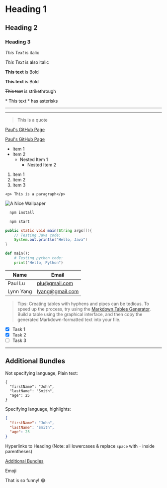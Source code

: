 <!-- Basic Syntax on MarkDown Language -->

<!-- Tips: To preview your md,
install Auto-Open Md Preview Extension in VScode -->

<!-- Headings -->

# Heading 1

## Heading 2

### Heading 3

<!-- Italics -->

_This Text_ is italic

_This Text_ is also italic

<!-- Bold -->

**This text** is Bold

**This text** is Bold

<!-- Strikethrough -->

~~This text~~ is strikethrough

<!-- Note: add "\" to show the actual symbol -->

\* This text \* has asterisks

<!-- Horizontal Bar -->

---

---

<!-- Blockquote -->

> This is a quote

<!-- Links -->

[Paul's GitHub Page](https://github.com/Paul-l-sining)

[Paul's GitHub Page](https://github.com/Paul-l-sining "Paul's GitHub Page") <!-- Title the link -->

<!-- UL -->

- Item 1
- Item 2
  - Nested Item 1
    - Nested Item 2

<!-- OL -->

1. Item 1
1. Item 2
1. Item 3

<!-- Inline Code Block -->

`<p> This is a paragraph</p>`

<!-- Images -->

![A Nice Wallpaper](https://img0.baidu.com/it/u=914661082,2026368281&fm=26&fmt=auto&gp=0.jpg)

<!-- Github Markdown -->

<!-- Code Blocks -->

```bash
  npm install

  npm start
```

```java
public static void main(String args[]){
    // Testing Java code:
    System.out.println("Hello, Java")
}
```

```python
def main():
    # Testing python code:
    print("Hello, Python")
```

<!-- Tables -->

| Name      | Email           |
| --------- | --------------- |
| Paul Lu   | plu@gmail.com   |
| Lynn Yang | lyang@gmail.com |

> Tips: Creating tables with hyphens and pipes can be tedious. To speed up the process, try using the [Markdown Tables Generator](https://www.tablesgenerator.com/markdown_tables). Build a table using the graphical interface, and then copy the generated Markdown-formatted text into your file.

<!-- Task Lists -->

- [x] Task 1
- [x] Task 2
- [ ] Task 3

---

## Additional Bundles

Not specifying language, Plain text:

```
{
  "firstName": "John",
  "lastName": "Smith",
  "age": 25
}
```

Specifying language, highlights:

```json
{
  "firstName": "John",
  "lastName": "Smith",
  "age": 25
}
```

Hyperlinks to Heading (Note: all lowercases & replace `space` with `-` inside parentheses)

[Additional Bundles](#additional-bundles)

Emoji

That is so funny! :joy:
